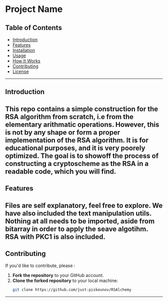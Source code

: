 # Project Name

## Table of Contents
- [Introduction](#introduction)
- [Features](#features)
- [Installation](#installation)
- [Usage](#usage)
- [How It Works](#how-it-works)
- [Contributing](#contributing)
- [License](#license)

---

## Introduction
This repo contains a simple construction for the RSA algorithm from scratch, i.e from the elementary arithmatic operations. However, this is not by any shape or form
a proper implementation of the RSA algorithm. It is for educational purposes, and it is very poorely optimized. The goal is to showoff the process of constructing a
cryptoscheme as the RSA in a readable code, which you will find.
---

## Features
Files are self explanatory, feel free to explore. We have also included the text manipulation utils. Nothing at all needs to be imported, aside from bitarray in order
to apply the seave algotihm. RSA with PKC1 is also included.
---

## Contributing
If you'd like to contribute, please :

1. **Fork the repository** to your GitHub account.
2. **Clone the forked repository** to your local machine:
   ```bash
   git clone https://github.com/just-piskounov/RSAlchemy
---
